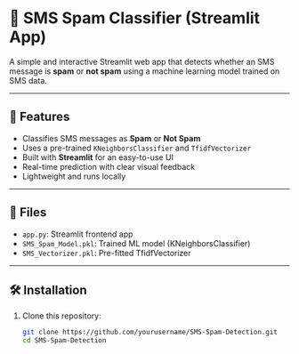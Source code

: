 # 📩 SMS Spam Classifier (Streamlit App)

A simple and interactive Streamlit web app that detects whether an SMS message is **spam** or **not spam** using a machine learning model trained on SMS data.

---

## 🚀 Features

- Classifies SMS messages as **Spam** or **Not Spam**
- Uses a pre-trained `KNeighborsClassifier` and `TfidfVectorizer`
- Built with **Streamlit** for an easy-to-use UI
- Real-time prediction with clear visual feedback
- Lightweight and runs locally

---

## 📁 Files

- `app.py`: Streamlit frontend app
- `SMS_Spam_Model.pkl`: Trained ML model (KNeighborsClassifier)
- `SMS_Vectorizer.pkl`: Pre-fitted TfidfVectorizer

---

## 🛠 Installation

1. Clone this repository:
   ```bash
   git clone https://github.com/yourusername/SMS-Spam-Detection.git
   cd SMS-Spam-Detection
